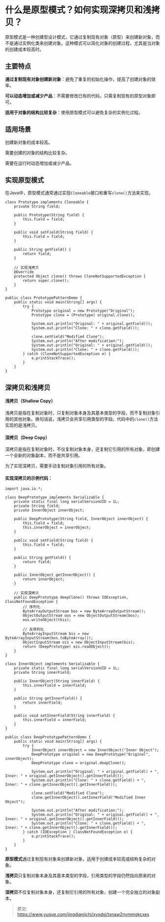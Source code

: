 # 什么是原型模式？如何实现深拷贝和浅拷贝？

原型模式是一种创建型设计模式，它通过复制现有对象（原型）来创建新对象，而不是通过实例化类来创建对象。这种模式可以简化对象的创建过程，尤其是当对象的创建成本较高时。

## 主要特点
**通过复制现有对象创建新对象**：避免了重复的初始化操作，提高了创建对象的效率。

**可以动态增加或减少产品**：不需要修改已有的代码，只需复制现有的原型对象即可。

**适用于对象的结构比较复杂**：使用原型模式可以避免复杂的实例化过程。

## 适用场景
创建新对象的成本较高。

需要创建的对象的结构比较复杂。

需要在运行时动态增加或减少产品。

## 实现原型模式
在Java中，原型模式通常通过实现`Cloneable`接口和重写`clone()`方法来实现。

```plain
class Prototype implements Cloneable {
    private String field;

    public Prototype(String field) {
        this.field = field;
    }

    public void setField(String field) {
        this.field = field;
    }

    public String getField() {
        return field;
    }

    // 实现浅拷贝
    @Override
    protected Object clone() throws CloneNotSupportedException {
        return super.clone();
    }
}

public class PrototypePatternDemo {
    public static void main(String[] args) {
        try {
            Prototype original = new Prototype("Original");
            Prototype clone = (Prototype) original.clone();

            System.out.println("Original: " + original.getField());
            System.out.println("Clone: " + clone.getField());

            clone.setField("Modified Clone");
            System.out.println("After modification:");
            System.out.println("Original: " + original.getField());
            System.out.println("Clone: " + clone.getField());
        } catch (CloneNotSupportedException e) {
            e.printStackTrace();
        }
    }
}
```

## 深拷贝和浅拷贝
#### 浅拷贝（Shallow Copy）
浅拷贝是指在复制对象时，只复制对象本身及其基本类型的字段，而不复制对象引用的其他对象。换句话说，浅拷贝会共享引用类型的字段。代码中的`clone()`方法实现的是浅拷贝。

#### 深拷贝（Deep Copy）
深拷贝是指在复制对象时，不仅复制对象本身，还复制它引用的所有对象，即创建一个全新的对象副本，而不是共享引用。

为了实现深拷贝，需要手动复制对象引用的所有对象。

#### 实现深拷贝的示例代码：
```plain
import java.io.*;

class DeepPrototype implements Serializable {
    private static final long serialVersionUID = 1L;
    private String field;
    private InnerObject innerObject;

    public DeepPrototype(String field, InnerObject innerObject) {
        this.field = field;
        this.innerObject = innerObject;
    }

    public void setField(String field) {
        this.field = field;
    }

    public String getField() {
        return field;
    }

    public InnerObject getInnerObject() {
        return innerObject;
    }

    // 实现深拷贝
    public DeepPrototype deepClone() throws IOException, ClassNotFoundException {
        // 序列化
        ByteArrayOutputStream bos = new ByteArrayOutputStream();
        ObjectOutputStream oos = new ObjectOutputStream(bos);
        oos.writeObject(this);

        // 反序列化
        ByteArrayInputStream bis = new ByteArrayInputStream(bos.toByteArray());
        ObjectInputStream ois = new ObjectInputStream(bis);
        return (DeepPrototype) ois.readObject();
    }
}

class InnerObject implements Serializable {
    private static final long serialVersionUID = 1L;
    private String innerField;

    public InnerObject(String innerField) {
        this.innerField = innerField;
    }

    public String getInnerField() {
        return innerField;
    }

    public void setInnerField(String innerField) {
        this.innerField = innerField;
    }
}

public class DeepPrototypePatternDemo {
    public static void main(String[] args) {
        try {
            InnerObject innerObject = new InnerObject("Inner Object");
            DeepPrototype original = new DeepPrototype("Original", innerObject);
            DeepPrototype clone = original.deepClone();

            System.out.println("Original: " + original.getField() + ", Inner: " + original.getInnerObject().getInnerField());
            System.out.println("Clone: " + clone.getField() + ", Inner: " + clone.getInnerObject().getInnerField());

            clone.setField("Modified Clone");
            clone.getInnerObject().setInnerField("Modified Inner Object");

            System.out.println("After modification:");
            System.out.println("Original: " + original.getField() + ", Inner: " + original.getInnerObject().getInnerField());
            System.out.println("Clone: " + clone.getField() + ", Inner: " + clone.getInnerObject().getInnerField());
        } catch (IOException | ClassNotFoundException e) {
            e.printStackTrace();
        }
    }
}
```

**原型模式**通过复制现有对象来创建新对象，适用于创建成本较高或结构复杂的对象。

**浅拷贝**只复制对象本身及其基本类型的字段，引用类型的字段仍然指向原来的对象。

**深拷贝**不仅复制对象本身，还复制它引用的所有对象，创建一个完全独立的对象副本。



> 原文: <https://www.yuque.com/jingdianjichi/xyxdsi/txnaw2nymmgkcxes>